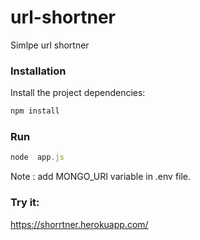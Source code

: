 # url-shortner

Simlpe url shortner

### Installation

Install the project dependencies:
```javascript
npm install
```
### Run

```javascript
node  app.js
```

Note : add MONGO_URI variable in .env file.

### Try it:

https://shorrtner.herokuapp.com/
